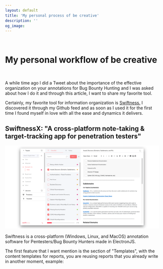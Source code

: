 ```yaml
---
layout: default
title: 'My personal process of be creative'
description: ''
og_image: 
---
```


<br>

# My personal workflow of be creative

<br>

A while time ago I did a Tweet about the importance of the effective organization on your annotations for Bug Bounty Hunting and I was asked about how I do it and through this article, I want to share my favorite tool.

Certainly, my favorite tool for information organization is [Swiftness.](https://github.com/ehrishirajsharma/SwiftnessX) I discovered it through my Github feed and as soon as I used it for the first time I found myself in love with all the ease and dynamics it delivers.

## SwiftnessX: "A cross-platform note-taking & target-tracking app for penetration testers"

![Image](/files/0x01/home.png)


Swiftness is a cross-platform (Windows, Linux, and MacOS) annotation software for Pentesters/Bug Bounty Hunters made in ElectronJS.

The first feature that I want mention is the section of "Templates", with the content templates for reports, you are reusing reports that you already write in another moment, example:
